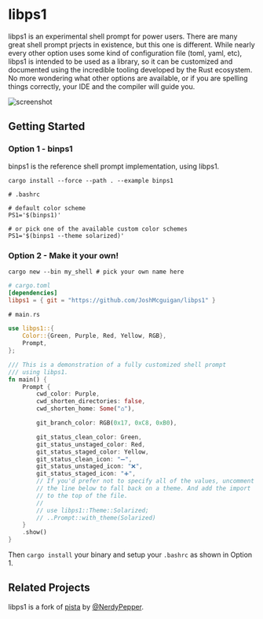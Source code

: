 # libps1

libps1 is an experimental shell prompt for power users. There are many great shell prompt prjects in existence, but this one is different. While nearly every other option uses some kind of configuration file (toml, yaml, etc), libps1 is intended to be used as a library, so it can be customized and documented using the incredible tooling developed by the Rust ecosystem. No more wondering what other options are available, or if you are spelling things correctly, your IDE and the compiler will guide you.

![screenshot](https://user-images.githubusercontent.com/22216761/85191296-2d58d100-b273-11ea-99b7-45653b579d49.png)

## Getting Started

### Option 1 - binps1

binps1 is the reference shell prompt implementation, using libps1.

```shell
cargo install --force --path . --example binps1
```

```shell
# .bashrc

# default color scheme
PS1='$(binps1)'

# or pick one of the available custom color schemes
PS1='$(binps1 --theme solarized)'
```

### Option 2 - Make it your own!

```shell
cargo new --bin my_shell # pick your own name here
```

```toml
# cargo.toml
[dependencies]
libps1 = { git = "https://github.com/JoshMcguigan/libps1" }
```

```rust
# main.rs

use libps1::{
    Color::{Green, Purple, Red, Yellow, RGB},
    Prompt,
};

/// This is a demonstration of a fully customized shell prompt
/// using libps1.
fn main() {
    Prompt {
        cwd_color: Purple,
        cwd_shorten_directories: false,
        cwd_shorten_home: Some("⌂"),

        git_branch_color: RGB(0x17, 0xC8, 0xB0),

        git_status_clean_color: Green,
        git_status_unstaged_color: Red,
        git_status_staged_color: Yellow,
        git_status_clean_icon: "➖",
        git_status_unstaged_icon: "❌",
        git_status_staged_icon: "➕",
        // If you'd prefer not to specify all of the values, uncomment
        // the line below to fall back on a theme. And add the import
        // to the top of the file.
        //
        // use libps1::Theme::Solarized;
        // ..Prompt::with_theme(Solarized)
    }
    .show()
}
```

Then `cargo install` your binary and setup your `.bashrc` as shown in Option 1.

## Related Projects

libps1 is a fork of [pista](https://github.com/NerdyPepper/pista) by [@NerdyPepper](https://github.com/NerdyPepper).
